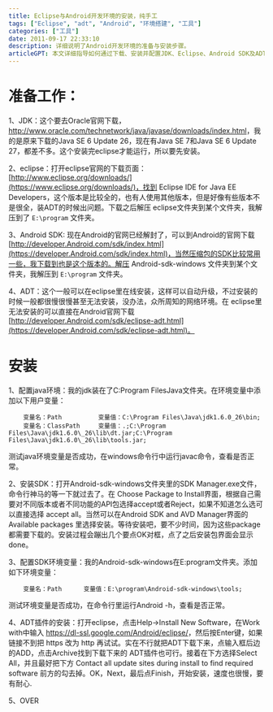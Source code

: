 ```yaml
---
title: Eclipse与Android开发环境的安装，纯手工
tags: ["Eclipse", "adt", "Android", "环境搭建", "工具"]
categories: ["工具"]
date: 2011-09-17 22:33:10
description: 详细说明了Android开发环境的准备与安装步骤。
articleGPT: 本文详细指导如何通过下载、安装并配置JDK、Eclipse、Android SDK及ADT插件，来搭建一套完整的Android开发环境。
---
```


# 准备工作：

1、JDK：这个要去Oracle官网下载，<http://www.oracle.com/technetwork/java/javase/downloads/index.html>，我的是原来下载的Java
SE 6 Update 26，现在有Java SE 7和Java SE 6 Update 27，都差不多。这个安装完eclipse才能运行，所以要先安装。

2、eclipse：打开eclipse官网的下载页面：[http://www.eclipse.org/downloads/](https://www.eclipse.org/downloads/)，找到
Eclipse IDE for Java EE Developers，这个版本是比较全的，也有人使用其他版本，但是好像有些版本不是很全，装ADT的时候出问题。下载之后解压
eclipse文件夹到某个文件夹，我解压到了 `E:\program` 文件夹。

3、Android SDK: 现在Android的官网已经解封了，可以到Android的官网下载
[http://developer.Android.com/sdk/index.html](https://developer.Android.com/sdk/index.html)，当然压缩包的SDK比较常用一些，我下载到也是这个版本的。解压 
Android-sdk-windows 文件夹到某个文件夹，我解压到 `E:\program` 文件夹。

4、ADT：这个一般可以在eclipse里在线安装，这样可以自动升级，不过安装的时候一般都很慢很慢甚至无法安装，没办法，众所周知的网络环境。在
eclipse里无法安装的可以直接在Android官网下载
[http://developer.Android.com/sdk/eclipse-adt.html](https://developer.Android.com/sdk/eclipse-adt.html)。

# 安装

1、配置java环境：我的jdk装在了C:Program FilesJava文件夹。在环境变量中添加以下用户变量：

```
    变量名：Path          变量值：C:\Program Files\Java\jdk1.6.0_26\bin;
    变量名：ClassPath     变量值：.;C:\Program Files\Java\jdk1.6.0\_26\lib\dt.jar;C:\Program Files\Java\jdk1.6.0\_26\lib\tools.jar;
```

测试java环境变量是否成功，在windows命令行中运行javac命令，查看是否正常。

2、安装SDK：打开Android-sdk-windows文件夹里的SDK Manager.exe文件，命令行神马的等一下就过去了。在
Choose Package to Install界面，根据自己需要对不同版本或者不同功能的API包选择accept或者Reject，如果不知道怎么选可以直接选择
accept all。当然可以在Android SDK and AVD Manager界面的Available packages
里选择安装。等待安装吧，要不少时间，因为这些package都需要下载的。安装过程会蹦出几个要点OK对框，点了之后安装包界面会显示done。

3、配置SDK环境变量：我的Android-sdk-windows在E:program文件夹。添加如下环境变量：

```
    变量名：Path      变量值：E:\program\Android-sdk-windows\tools;
```

测试环境变量是否成功，在命令行里运行Android -h，查看是否正常。

4、ADT插件的安装：打开eclipse，点击Help->Install New Software，在Work with中输入
<https://dl-ssl.google.com/Android/eclipse/>，然后按Enter键，如果链接不到把 https
改为 http 再试试。实在不行就把ADT下载下来，点输入框后边的ADD，点击Archive找到下载下来的
ADT插件也可行。接着在下方选择Select All，并且最好把下方
Contact all update sites during install to find required software
前方的勾去掉。OK，Next，最后点Finish，开始安装，速度也很慢，要有耐心.

5、OVER
